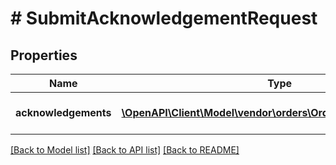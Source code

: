 # # SubmitAcknowledgementRequest

## Properties

Name | Type | Description | Notes
------------ | ------------- | ------------- | -------------
**acknowledgements** | [**\OpenAPI\Client\Model\vendor\orders\OrderAcknowledgement[]**](OrderAcknowledgement.md) | An array of order acknowledgements to be submitted. | [optional]

[[Back to Model list]](../../README.md#models) [[Back to API list]](../../README.md#endpoints) [[Back to README]](../../README.md)
